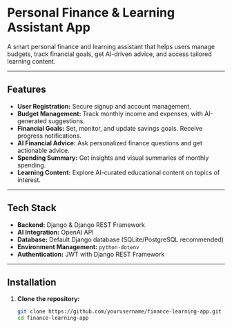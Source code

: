 # Personal Finance & Learning Assistant App

A smart personal finance and learning assistant that helps users manage budgets, track financial goals, get AI-driven advice, and access tailored learning content.

---

## Features

- **User Registration:** Secure signup and account management.
- **Budget Management:** Track monthly income and expenses, with AI-generated suggestions.
- **Financial Goals:** Set, monitor, and update savings goals. Receive progress notifications.
- **AI Financial Advice:** Ask personalized finance questions and get actionable advice.
- **Spending Summary:** Get insights and visual summaries of monthly spending.
- **Learning Content:** Explore AI-curated educational content on topics of interest.

---

## Tech Stack

- **Backend:** Django & Django REST Framework
- **AI Integration:** OpenAI API
- **Database:** Default Django database (SQLite/PostgreSQL recommended)
- **Environment Management:** `python-dotenv`
- **Authentication:** JWT with Django REST Framework

---

## Installation

1. **Clone the repository:**
   ```bash
   git clone https://github.com/yourusername/finance-learning-app.git
   cd finance-learning-app
